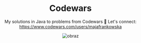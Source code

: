 
<div align = "center">

# Codewars
My solutions in Java to problems from Codewars
🌱 Let's connect: https://www.codewars.com/users/majafrankowska

![obraz](https://github.com/majafrankowska/Codewars/assets/86436235/218959e4-b17c-4d0f-a3d7-0767d7823599)

</div>
